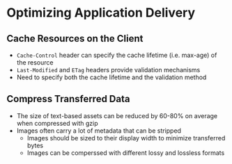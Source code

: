 # Optimizing Application Delivery

## Cache Resources on the Client

* `Cache-Control` header can specify the cache lifetime (i.e. max-age) of the resource
* `Last-Modified` and `ETag` headers provide validation mechanisms
* Need to specify both the cache lifetime and the validation method

## Compress Transferred Data

* The size of text-based assets can be reduced by 60-80% on average when compressed with gzip
* Images often carry a lot of metadata that can be stripped
  * Images should be sized to their display width to minimize transferred bytes
  * Images can be comperssed with different lossy and lossless formats

